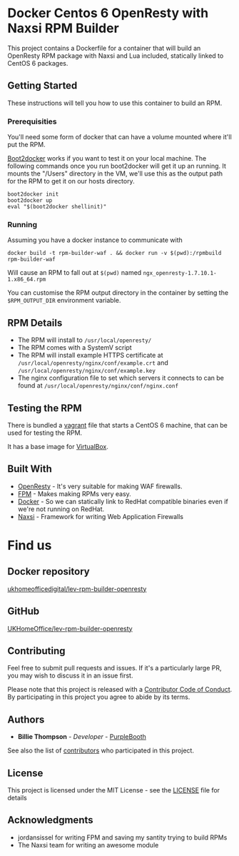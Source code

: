 # Docker Centos 6 OpenResty with Naxsi RPM Builder

This project contains a Dockerfile for a container that will build an OpenResty RPM package with Naxsi and Lua included, statically linked to CentOS 6 packages.

## Getting Started

These instructions will tell you how to use this container to build an RPM.

### Prerequisities

You'll need some form of docker that can have a volume mounted where it'll put the RPM. 

[Boot2docker](http://boot2docker.io/) works if you want to test it on your local machine. The following commands once you run boot2docker will get it up an running. It mounts the "/Users" directory in the VM, we'll use this as the output path for the RPM to get it on our hosts directory.  

```
boot2docker init 
boot2docker up 
eval "$(boot2docker shellinit)"
```

### Running

Assuming you have a docker instance to communicate with

```shell
docker build -t rpm-builder-waf . && docker run -v $(pwd):/rpmbuild rpm-builder-waf  
```

Will cause an RPM to fall out at ```$(pwd)``` named ```ngx_openresty-1.7.10.1-1.x86_64.rpm```

You can customise the RPM output directory in the container by setting the ```$RPM_OUTPUT_DIR``` environment variable.

## RPM Details

* The RPM will install to `/usr/local/openresty/`
* The RPM comes with a SystemV script
* The RPM will install example HTTPS certificate at ```/usr/local/openresty/nginx/conf/example.crt``` and ```/usr/local/openresty/nginx/conf/example.key```
* The nginx configuration file to set which servers it connects to can be found at ```/usr/local/openresty/nginx/conf/nginx.conf```

## Testing the RPM

There is bundled a [vagrant](https://www.vagrantup.com/) file that starts a CentOS 6 machine, that can be used for testing the RPM.

It has a base image for [VirtualBox](https://www.virtualbox.org/).

## Built With

* [OpenResty](http://openresty.org/) - It's very suitable for making WAF firewalls.
* [FPM](https://github.com/jordansissel/fpm) - Makes making RPMs very easy.
* [Docker](https://www.docker.com) - So we can statically link to RedHat compatible binaries even if we're not running on RedHat.
* [Naxsi](https://github.com/nbs-system/naxsi) - Framework for writing Web Application Firewalls

# Find us

##  Docker repository
[ukhomeofficedigital/lev-rpm-builder-openresty](https://registry.hub.docker.com/u/ukhomeofficedigital/lev-rpm-builder-openresty)

## GitHub
[UKHomeOffice/lev-rpm-builder-openresty](https://github.com/UKHomeOffice/lev-rpm-builder-openresty)


## Contributing

Feel free to submit pull requests and issues. If it's a particularly large PR, you may wish to discuss it in an issue first.

Please note that this project is released with a [Contributor Code of Conduct](https://github.com/UKHomeOffice/lev-rpm-builder-openresty/blob/master/code_of_conduct.md). By participating in this project you agree to abide by its terms.

## Authors

* **Billie Thompson** - *Developer* - [PurpleBooth](https://github.com/PurpleBooth)

See also the list of [contributors](https://github.com/UKHomeOffice/lev-rpm-builder-openresty/contributors) who participated in this project.

## License

This project is licensed under the MIT License - see the [LICENSE](https://github.com/UKHomeOffice/lev-rpm-builder-openresty/blob/master/LICENSE.md) file for details

## Acknowledgments

* jordansissel for writing FPM and saving my santity trying to build RPMs
* The Naxsi team for writing an awesome module
